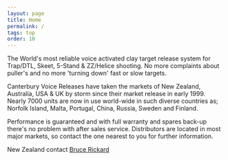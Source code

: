 ```yaml
---
layout: page
title: Home
permalink: /
tags: top
order: 10
---
```


The World's most reliable voice activated clay target release system for Trap/DTL, Skeet, 5-Stand & ZZ/Helice shooting. No more complaints about puller's and no more 'turning down' fast or slow targets.

Canterbury Voice Releases have taken the markets of New Zealand, Australia, USA & UK by storm since their market release in early 1999. Nearly 7000 units are now in use world-wide in such diverse countries as; Norfolk Island, Malta, Portugal, China, Russia, Sweden and Finland.

Performance is guaranteed and with full warranty and spares back-up there's no problem with after sales service. Distributors are located in most major markets, so contact the one nearest to you for further information.

New Zealand contact [Bruce Rickard](distributors)
